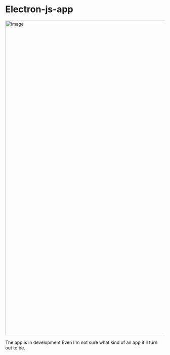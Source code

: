 # Electron-js-app

<img width="1388" height="994" alt="image" src="https://github.com/user-attachments/assets/35b0bffc-ebdb-4216-9405-0698a1fa237d" />

The app is in development
Even I'm not sure what kind of an app it'll turn out to be.
